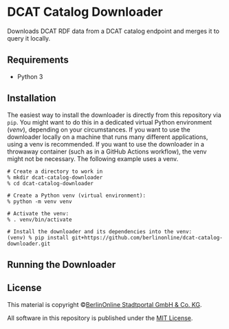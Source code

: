 # DCAT Catalog Downloader

Downloads DCAT RDF data from a DCAT catalog endpoint and merges it to query it locally.

## Requirements

- Python 3

## Installation

The easiest way to install the downloader is directly from this repository via `pip`.
You might want to do this in a dedicated virtual Python environment (_venv_), depending on your circumstances.
If you want to use the downloader locally on a machine that runs many different applications, using a venv is recommended.
If you want to use the downloader in a throwaway container (such as in a GitHub Actions workflow), the venv might not be necessary.
The following example uses a venv.

```shell
# Create a directory to work in
% mkdir dcat-catalog-downloader
% cd dcat-catalog-downloader

# Create a Python venv (virtual environment):
% python -m venv venv

# Activate the venv:
% . venv/bin/activate

# Install the downloader and its dependencies into the venv:
(venv) % pip install git+https://github.com/berlinonline/dcat-catalog-downloader.git
```

## Running the Downloader


## License

This material is copyright ©[BerlinOnline Stadtportal GmbH & Co. KG]( https://www.berlinonline.net/).

All software in this repository is published under the [MIT License](LICENSE).
